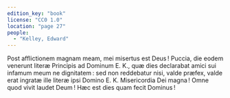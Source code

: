```yaml
---
edition_key: "book"
license: "CC0 1.0"
location: "page 27"
people:
  - "Kelley, Edward"
---
```

Post afflictionem magnam meam, mei misertus est Deus !
Puccia, die eodem venerunt literæ Principis ad Dominum E. K.,
quæ dies declarabat amici sui infamum meum ne dignitatem : sed
non reddebatur nisi, valde præfex, valde erat ingratæ ille literæ ipsi
Domino E. K. Misericordia Dei magna ! Omne quod vivit
laudet Deum ! Hæc est dies quam fecit Dominus !
